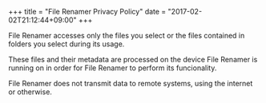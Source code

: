 +++
title = "File Renamer Privacy Policy"
date = "2017-02-02T21:12:44+09:00"
+++

File Renamer accesses only the files you select or the files contained in folders you select during its usage.

These files and their metadata are processed on the device File Renamer is running on in order for File Renamer to perform its funcionality.

File Renamer does not transmit data to remote systems, using the internet or otherwise.